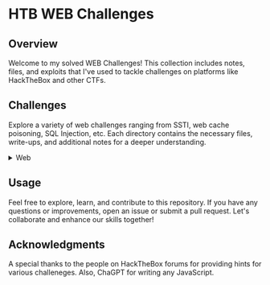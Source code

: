 # HTB WEB Challenges 

## Overview

Welcome to my solved WEB Challenges! This collection includes notes, files, and exploits that I've used to tackle challenges on platforms like HackTheBox and other CTFs.

## Challenges

Explore a variety of web challenges ranging from SSTI, web cache poisoning, SQL Injection, etc. Each directory contains the necessary files, write-ups, and additional notes for a deeper understanding.

<details>
<br>
<summary> Web </summary>
  
|No.|Column 1|
|No.|Column 1|Column 2|Column 3|
|:-:|:-------:|:-------:|:-------:|
|1. |[Easter Bunny](/Easter_Bunny)|
- [Baby Interdimensional Internet](/BII_exploit.py)
- [Cult of Pickles](Cult_of_Pickles)
- [Gunship](/gunship_exploit.py)
- [Spookifier](/spookifier_exploit.req)
</details>

## Usage

Feel free to explore, learn, and contribute to this repository. If you have any questions or improvements, open an issue or submit a pull request. Let's collaborate and enhance our skills together!

## Acknowledgments

A special thanks to the people on HackTheBox forums for providing hints for various challeneges. Also, ChaGPT for writing any JavaScript. 

